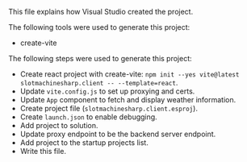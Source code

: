 This file explains how Visual Studio created the project.

The following tools were used to generate this project:
- create-vite

The following steps were used to generate this project:
- Create react project with create-vite: `npm init --yes vite@latest slotmachinesharp.client -- --template=react`.
- Update `vite.config.js` to set up proxying and certs.
- Update `App` component to fetch and display weather information.
- Create project file (`slotmachinesharp.client.esproj`).
- Create `launch.json` to enable debugging.
- Add project to solution.
- Update proxy endpoint to be the backend server endpoint.
- Add project to the startup projects list.
- Write this file.
